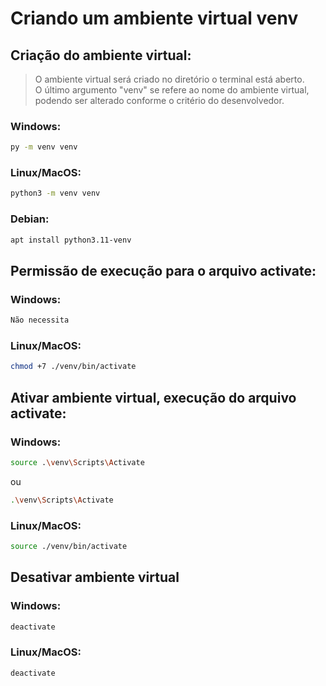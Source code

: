 # Criando um ambiente virtual venv

## Criação do ambiente virtual: 
> O ambiente virtual será criado no diretório o terminal está aberto. <br>
> O último argumento "venv" se refere ao nome do ambiente virtual, podendo ser alterado conforme o critério do desenvolvedor.
### Windows:
```sh
py -m venv venv
```
### Linux/MacOS:
```sh
python3 -m venv venv
```
### Debian:
```sh
apt install python3.11-venv
```
## Permissão de execução para o arquivo activate:
### Windows:
```sh
Não necessita
```
### Linux/MacOS:
```sh
chmod +7 ./venv/bin/activate
```

## Ativar ambiente virtual, execução do arquivo activate:
### Windows:
```sh
source .\venv\Scripts\Activate
```
ou
```sh
.\venv\Scripts\Activate
```
### Linux/MacOS:
```sh
source ./venv/bin/activate
```

## Desativar ambiente virtual
### Windows:
```sh
deactivate
```
### Linux/MacOS:
```sh
deactivate
```
